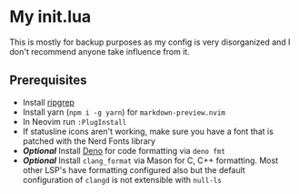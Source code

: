 # My init.lua

This is mostly for backup purposes as my config is very disorganized and I don't
recommend anyone take influence from it.

## Prerequisites

- Install [ripgrep](https://github.com/BurntSushi/ripgrep)
- Install yarn (`npm i -g yarn`) for `markdown-preview.nvim`
- In Neovim run `:PlugInstall`
- If statusline icons aren't working, make sure you have a font that is patched
  with the Nerd Fonts library
- _**Optional**_ Install
  [Deno](https://deno.land/manual@v1.31.1/getting_started/installation) for code
  formatting via `deno fmt`
- _**Optional**_ Install `clang_format` via Mason for C, C++ formatting. Most
  other LSP's have formatting configured also but the default configuration of
  `clangd` is not extensible with `null-ls`
